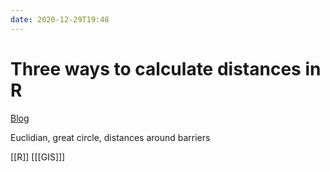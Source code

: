 ```yaml
---
date: 2020-12-29T19:48
---
```


# Three ways to calculate distances in R

[Blog](https://www.seascapemodels.org/rstats/2020/02/08/calculating-distances-in-R.html)

Euclidian, great circle, distances around barriers

[[R]]
[[[GIS]]]
